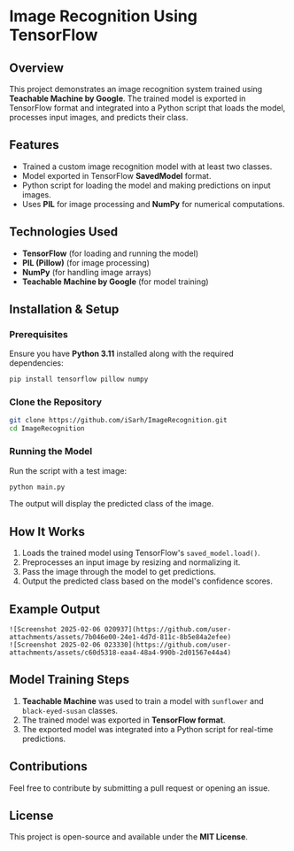 # Image Recognition Using TensorFlow

## Overview
This project demonstrates an image recognition system trained using **Teachable Machine by Google**. The trained model is exported in TensorFlow format and integrated into a Python script that loads the model, processes input images, and predicts their class.

## Features
- Trained a custom image recognition model with at least two classes.
- Model exported in TensorFlow **SavedModel** format.
- Python script for loading the model and making predictions on input images.
- Uses **PIL** for image processing and **NumPy** for numerical computations.

## Technologies Used
- **TensorFlow** (for loading and running the model)
- **PIL (Pillow)** (for image processing)
- **NumPy** (for handling image arrays)
- **Teachable Machine by Google** (for model training)


## Installation & Setup
### Prerequisites
Ensure you have **Python 3.11** installed along with the required dependencies:
```sh
pip install tensorflow pillow numpy
```

### Clone the Repository
```sh
git clone https://github.com/iSarh/ImageRecognition.git
cd ImageRecognition
```

### Running the Model
Run the script with a test image:
```sh
python main.py
```
The output will display the predicted class of the image.

## How It Works
1. Loads the trained model using TensorFlow's `saved_model.load()`.
2. Preprocesses an input image by resizing and normalizing it.
3. Pass the image through the model to get predictions.
4. Output the predicted class based on the model's confidence scores.

## Example Output
```
![Screenshot 2025-02-06 020937](https://github.com/user-attachments/assets/7b046e00-24e1-4d7d-811c-8b5e84a2efee)
![Screenshot 2025-02-06 023330](https://github.com/user-attachments/assets/c60d5318-eaa4-48a4-990b-2d01567e44a4)

```

## Model Training Steps
1. **Teachable Machine** was used to train a model with `sunflower` and `black-eyed-susan` classes.
2. The trained model was exported in **TensorFlow format**.
3. The exported model was integrated into a Python script for real-time predictions.

## Contributions
Feel free to contribute by submitting a pull request or opening an issue.

## License
This project is open-source and available under the **MIT License**.


